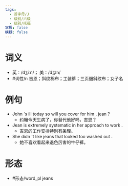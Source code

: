 ```yaml
---
tags:
  - 首字母/J
  - 级别/六级
  - 级别/托福
掌握: false
模糊: false
---
```

# 词义
- 英：/dʒiːn/； 美：/dʒɪn/
- #词性/n  吉恩；斜纹棉布；工装裤；三页细斜纹布；女子名
# 例句
- John 's ill today so will you cover for him , jean ?
	- 约翰今天生病了，你替代他好吗，吉恩？
- Jean is extremely systematic in her approach to work .
	- 吉恩的工作安排特别有条理。
- She didn 't like jeans that looked too washed out .
	- 她不喜欢看起来退色厉害的牛仔裤。
# 形态
- #形态/word_pl jeans

